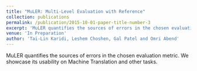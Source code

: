 ```yaml
---
title: "MuLER: Multi-Level Evaluation with Reference"
collection: publications
permalink: /publication/2015-10-01-paper-title-number-3
excerpt: 'MuLER quantifies the sources of errors in the chosen evaluation metric. We showcase its usability on Machine Translation and other tasks.'
venue: 'In Preparation'
author: 'Tai-Lin Karidi, Leshem Choshen, Gal Patel and Omri Abend'
---
```

MuLER quantifies the sources of errors in the chosen evaluation metric.
We showcase its usability on Machine Translation and other tasks. 
